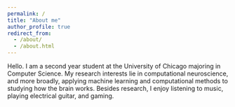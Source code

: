```yaml
---
permalink: /
title: "About me"
author_profile: true
redirect_from: 
  - /about/
  - /about.html
---
```


Hello. I am a second year student at the University of Chicago majoring in Computer Science. 
My research interests lie in computational neuroscience, and more broadly, applying machine learning and computational methods to studying how the brain works.
Besides research, I enjoy listening to music, playing electrical guitar, and gaming. 

